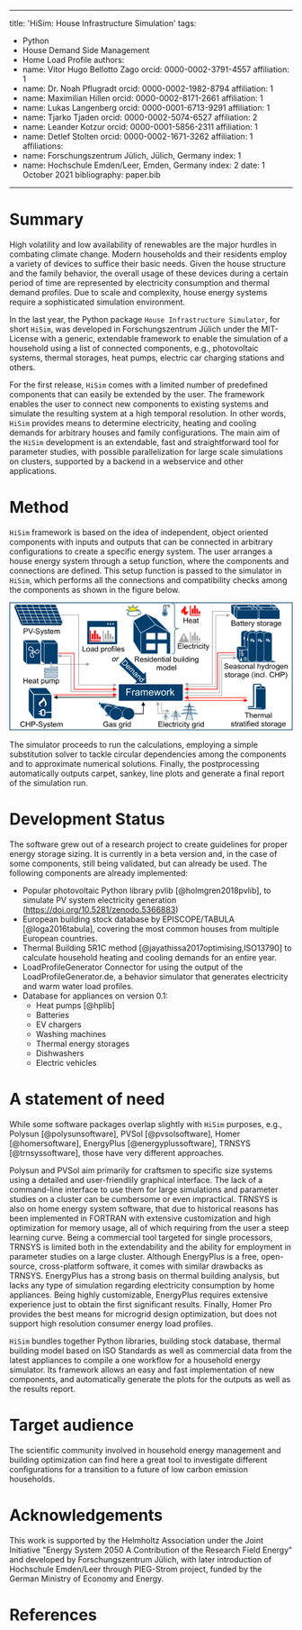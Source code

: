 
---
title: 'HiSim: House Infrastructure Simulation'
tags:
  - Python
  - House Demand Side Management
  - Home Load Profile
authors:
  - name: Vitor Hugo Bellotto Zago
    orcid: 0000-0002-3791-4557
    affiliation: 1
  - name: Dr. Noah Pflugradt
    orcid: 0000-0002-1982-8794
    affiliation: 1
  - name: Maximilian Hillen
    orcid: 0000-0002-8171-2661
    affiliation: 1
  - name: Lukas Langenberg
    orcid: 0000-0001-6713-9291
    affiliation: 1
  - name: Tjarko Tjaden
    orcid: 0000-0002-5074-6527
    affiliation: 2
  - name: Leander Kotzur
    orcid: 0000-0001-5856-2311
    affiliation: 1
  - name: Detlef Stolten 
    orcid: 0000-0002-1671-3262
    affiliation: 1
affiliations:
 - name: Forschungszentrum Jülich, Jülich, Germany
   index: 1
 - name: Hochschule Emden/Leer, Emden, Germany
   index: 2
date: 1 October 2021
bibliography: paper.bib
---
# Summary

High volatility and low availability of renewables are the major hurdles in combating climate change. Modern households and their residents employ a variety of devices to suffice their basic needs. Given the house structure and the family behavior, the overall usage of these devices during a certain period of time are represented by electricity consumption and thermal demand profiles.  Due to scale and complexity, house energy systems require a sophisticated simulation environment.

In the last year, the Python package ``House Infrastructure Simulator``, for short ``HiSim``, was developed in Forschungszentrum Jülich under the MIT-License with a generic, extendable framework to enable the simulation of a household using a list of connected components, e.g., photovoltaic systems, thermal storages, heat pumps, electric car charging stations and others. 

For the first release, ``HiSim`` comes with a limited number of predefined components that can easily be extended by the user. The framework enables the user to connect new components to existing systems and simulate the resulting system at a high temporal resolution. In other words, ``HiSim`` provides means to determine electricity, heating and cooling demands for arbitrary houses and family configurations. The main aim of the ``HiSim`` development is an extendable, fast and straightforward tool for parameter studies, with possible parallelization for large scale simulations on clusters, supported by a backend in a webservice and other applications.

# Method

``HiSim`` framework is based on the idea of independent, object oriented components with inputs and outputs that can be connected in arbitrary configurations to create a specific energy system. The user arranges a house energy system through a setup function, where the components and connections are defined. This setup function is passed to the simulator in ``HiSim``, which performs all the connections and compatibility checks among the components as shown in the figure below.

![Framework [@hisimframework]](./img/framework_diagram.png)

The simulator proceeds to run the calculations, employing a simple substitution solver to tackle circular dependencies among the components and to approximate numerical solutions. Finally, the postprocessing automatically outputs carpet, sankey, line plots and generate a final report of the simulation run.

# Development Status

The software grew out of a research project to create guidelines for proper energy storage sizing. It is currently in a beta version and, in the case of some components, still being validated, but can already be used. The following components are already implemented:

- Popular photovoltaic Python library pvlib [@holmgren2018pvlib], to simulate PV system electricity generation
(https://doi.org/10.5281/zenodo.5366883)
- European building stock database by EPISCOPE/TABULA [@loga2016tabula], covering the most common houses from multiple European countries.
- Thermal Building 5R1C method [@jayathissa2017optimising,ISO13790] to calculate household heating and cooling demands for an entire year.
- LoadProfileGenerator Connector for using the output of the LoadProfileGenerator.de, a behavior simulator that generates electricity and warm water load profiles.
- Database for appliances on version 0.1:
    - Heat pumps [@hplib]
    - Batteries
    - EV chargers
    - Washing machines
    - Thermal energy storages
    - Dishwashers
    - Electric vehicles

# A statement of need

While some software packages overlap slightly with ``HiSim`` purposes, e.g., Polysun [@polysunsoftware], PVSol [@pvsolsoftware], Homer [@homersoftware], EnergyPlus [@energyplussoftware], TRNSYS [@trnsyssoftware], those have very different approaches.

Polysun and PVSol aim primarily for craftsmen to specific size systems using a detailed and user-friendlily graphical interface. The lack of a command-line interface to use them for large simulations and parameter studies on a cluster can be cumbersome or even impractical. TRNSYS is also on home energy system software, that due to historical reasons has been implemented in FORTRAN with extensive customization and high optimization for memory usage, all of which requiring from the user a steep learning curve. Being a commercial tool targeted for single processors, TRNSYS is limited both in the extendability and the ability for employment in parameter studies on a large cluster. Although EnergyPlus is a free, open-source, cross-platform software, it comes with similar drawbacks as TRNSYS. EnergyPlus has a strong basis on thermal building analysis, but lacks any type of simulation regarding electricity consumption by home appliances. Being highly customizable, EnergyPlus requires extensive experience just to obtain the first significant results. 
Finally, Homer Pro provides the best means for microgrid design optimization, but does not support high resolution consumer energy load profiles.

``HiSim`` bundles together Python libraries, building stock database, thermal building model based on ISO Standards as well as commercial data from the latest appliances to compile a one workflow for a household energy simulator. Its framework allows an easy and fast implementation of new components, and automatically generate the plots for the outputs as well as the results report.

# Target audience
The scientific community involved in household energy management and building optimization can find here a great tool
to investigate different configurations for a transition to a future of low carbon emission households.

# Acknowledgements

This work is supported by the Helmholtz Association under the Joint Initiative "Energy System 2050 A Contribution of the Research Field Energy" and developed by Forschungszentrum Jülich, with later introduction of Hochschule Emden/Leer through PIEG-Strom project, funded by the German Ministry of Economy and Energy.

# References
